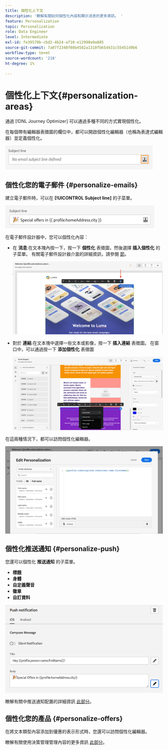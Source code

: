 ```yaml
---
title: 個性化上下文
description: '瞭解有關如何個性化內容和顯示消息的更多資訊。 '
feature: Personalization
topic: Personalization
role: Data Engineer
level: Intermediate
exl-id: fe39570b-cbd2-4b24-af10-e12990a9a885
source-git-commit: 7a07f2348f08b4582a1310fb65d431c55451d9b6
workflow-type: tm+mt
source-wordcount: '218'
ht-degree: 1%

---
```


# 個性化上下文{#personalization-areas}

通過 [!DNL Journey Optimizer] 可以通過多種不同的方式實現個性化。

在每個帶有編輯器表徵圖的欄位中，都可以開啟個性化編輯器（也稱為表達式編輯器）並定義個性化。

![](assets/perso_icon.png)

## 個性化您的電子郵件 {#personalize-emails}

建立電子郵件時，可以在 **[!UICONTROL Subject line]** 的子菜單。

![](assets/perso_subject.png)

在電子郵件設計器中，您可以個性化內容：

* 在 **消息**:在文本塊內按一下，按一下 **個性化** 表徵圖，然後選擇 **插入個性化** 的子菜單。 有關電子郵件設計器介面的詳細資訊，請參閱 [節](../messages/design-emails.md)。

   ![](assets/perso_insert.png)

* 對於 **連結**:在文本塊中選擇一些文本或影像，按一下 **插入連結** 表徵圖。 在窗口中，可以通過按一下 **添加個性化** 表徵圖

   ![](assets/perso_link.png)

在這兩種情況下，都可以訪問個性化編輯器。

![](assets/perso_ee.png)

## 個性化推送通知 {#personalize-push}

您還可以個性化 **推送通知** 的子菜單。

* **標題**
* **身體**
* **自定義聲音**
* **徽章**
* **自訂資料**

![](assets/perso_push.png)

瞭解有關中推送通知配置的詳細資訊 [此部分](../messages/push-gs.md)。

## 個性化您的產品 {#personalize-offers}

在將文本類型內容添加到優惠的表示形式時，您還可以訪問個性化編輯器。

瞭解有關使用決策管理管理內容的更多資訊 [此部分](../offers/offer-library/creating-personalized-offers.md#custom-text)。